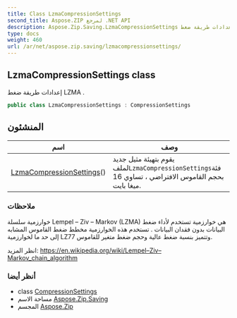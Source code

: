 ```yaml
---
title: Class LzmaCompressionSettings
second_title: Aspose.ZIP لمرجع .NET API
description: Aspose.Zip.Saving.LzmaCompressionSettings فصل. إعدادات طريقة ضغط LZMA .
type: docs
weight: 460
url: /ar/net/aspose.zip.saving/lzmacompressionsettings/
---
```

## LzmaCompressionSettings class

إعدادات طريقة ضغط LZMA .

```csharp
public class LzmaCompressionSettings : CompressionSettings
```

## المنشئون

| اسم | وصف |
| --- | --- |
| [LzmaCompressionSettings](lzmacompressionsettings/)() | يقوم بتهيئة مثيل جديد لملف`LzmaCompressionSettings`فئة بحجم القاموس الافتراضي ، تساوي 16 ميغا بايت. |

### ملاحظات

خوارزمية سلسلة Lempel – Ziv – Markov (LZMA) هي خوارزمية تستخدم لأداء ضغط البيانات بدون فقدان البيانات . تستخدم هذه الخوارزمية مخطط ضغط القاموس المشابه إلى حد ما لخوارزمية LZ77 وتتميز بنسبة ضغط عالية وحجم ضغط متغير للقاموس.

انظر المزيد: https://en.wikipedia.org/wiki/Lempel–Ziv–Markov_chain_algorithm

### أنظر أيضا

* class [CompressionSettings](../compressionsettings/)
* مساحة الاسم [Aspose.Zip.Saving](../../aspose.zip.saving/)
* المجسم [Aspose.Zip](../../)


